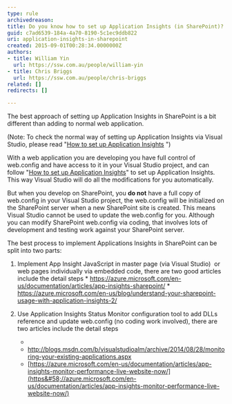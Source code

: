 ```yaml
---
type: rule
archivedreason: 
title: Do you know how to set up Application Insights (in SharePoint)?
guid: c7ad6539-184a-4a70-8190-5c1ec9ddb822
uri: application-insights-in-sharepoint
created: 2015-09-01T00:28:34.0000000Z
authors:
- title: William Yin
  url: https://ssw.com.au/people/william-yin
- title: Chris Briggs
  url: https://ssw.com.au/people/chris-briggs
related: []
redirects: []

---
```


The best approach of setting up Application Insights in SharePoint is a bit different than adding to normal web application.

<!--endintro-->

(Note: To check the normal way of setting up Application Insights via Visual Studio, please read "[How to set up Application Insights](/how-to-set-up-application-insights) ")

With a web application you are developing you have full control of web.config and have access to it in your Visual Studio project, and can follow "[How to set up Application Insights](/how-to-set-up-application-insights)" to set up Application Insights. This way Visual Studio will do all the modifications for you automatically.

But when you develop on SharePoint, you  **do not** have a full copy of web.config in your Visual Studio project, the web.config will be initialized on the SharePoint server when a new SharePoint site is created. This means Visual Studio cannot be used to update the web.config for you. Although you can modify SharePoint web.config via coding, that involves lots of development and testing work against your SharePoint server.

The best process to implement Applications Insights in SharePoint can be split into two parts:

1. Implement App Insight JavaScript  in master page (via Visual Studio)  or web pages individually via embedded code, there are two good articles include the detail steps
        * https://azure.microsoft.com/en-us/documentation/articles/app-insights-sharepoint/
        * https://azure.microsoft.com/en-us/blog/understand-your-sharepoint-usage-with-application-insights-2/
2. Use Application Insights Status Monitor configuration tool to add DLLs reference and update web.config (no coding work involved), there are two articles include the detail steps

    * 
    * http://blogs.msdn.com/b/visualstudioalm/archive/2014/08/28/monitoring-your-existing-applications.aspx
    * [https://azure.microsoft.com/en-us/documentation/articles/app-insights-monitor-performance-live-website-now/](https&#58;//azure.microsoft.com/en-us/documentation/articles/app-insights-monitor-performance-live-website-now/)
